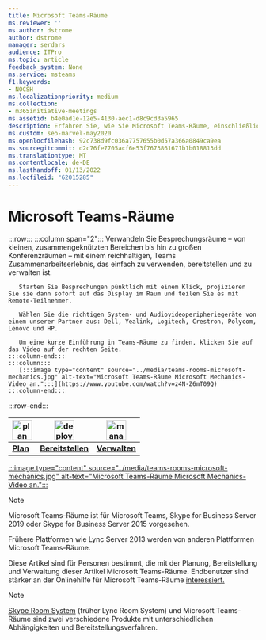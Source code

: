 ```yaml
---
title: Microsoft Teams-Räume
ms.reviewer: ''
ms.author: dstrome
author: dstrome
manager: serdars
audience: ITPro
ms.topic: article
feedback_system: None
ms.service: msteams
f1.keywords:
- NOCSH
ms.localizationpriority: medium
ms.collection:
- m365initiative-meetings
ms.assetid: b4e0ad1e-12e5-4130-aec1-d8c9cd3a5965
description: Erfahren Sie, wie Sie Microsoft Teams-Räume, einschließlich Planung, Bereitstellung und Verwaltung des Systems, um Ihren idealen virtuellen Besprechungsraum zu erstellen.
ms.custom: seo-marvel-may2020
ms.openlocfilehash: 92c738d9fc036a7757655b0d57a366a0849ca9ea
ms.sourcegitcommit: d2c76fe7705acf6e53f7673861671b1b018813dd
ms.translationtype: MT
ms.contentlocale: de-DE
ms.lasthandoff: 01/13/2022
ms.locfileid: "62015285"
---
```

# <a name="microsoft-teams-rooms"></a>Microsoft Teams-Räume

:::row:::
    :::column span="2":::
       Verwandeln Sie Besprechungsräume – von kleinen, zusammengeknützten Bereichen bis hin zu großen Konferenzräumen – mit einem reichhaltigen, Teams Zusammenarbeitserlebnis, das einfach zu verwenden, bereitstellen und zu verwalten ist.

       Starten Sie Besprechungen pünktlich mit einem Klick, projizieren Sie sie dann sofort auf das Display im Raum und teilen Sie es mit Remote-Teilnehmer.

       Wählen Sie die richtigen System- und Audiovideoperipheriegeräte von einem unserer Partner aus: Dell, Yealink, Logitech, Crestron, Polycom, Lenovo und HP.

       Um eine kurze Einführung in Teams-Räume zu finden, klicken Sie auf das Video auf der rechten Seite.
    :::column-end:::
    :::column:::
       [:::image type="content" source="../media/teams-rooms-microsoft-mechanics.jpg" alt-text="Microsoft Teams-Räume Microsoft Mechanics-Video an.":::](https://www.youtube.com/watch?v=z4N-Z6mT09Q)
    :::column-end:::
:::row-end:::

<!-- The following three links to icon images work with site-relative URLs when published on docs.microsoft.com. -->

|    <img src="/office/media/icons/list-123-teams.svg" width="40 px" height="40 px" alt="plan icon">           | <img src="/office/media/icons/deploy-teams.svg" width="40 px" height="40 px" alt="deploy icon">              |   <img src="/office/media/icons/toolbox.svg" width="40 px" height="40 px" alt="manage icon">            |
| ------------- | ------------- | ------------- |
|  **[Plan](./rooms-plan.md)** |  **[Bereitstellen](./rooms-deploy.md)** |  **[Verwalten](./rooms-manage.md)** |


[:::image type="content" source="../media/teams-rooms-microsoft-mechanics.jpg" alt-text="Microsoft Teams-Räume Microsoft Mechanics-Video an.":::](https://www.youtube.com/watch?v=z4N-Z6mT09Q)

> [!NOTE]
> Microsoft Teams-Räume ist für Microsoft Teams, Skype for Business Server 2019 oder Skype for Business Server 2015 vorgesehen.
>
> Frühere Plattformen wie Lync Server 2013 werden von anderen Plattformen Microsoft Teams-Räume.

Diese Artikel sind für Personen bestimmt, die mit der Planung, Bereitstellung und Verwaltung dieser Artikel Microsoft Teams-Räume. Endbenutzer sind stärker an der Onlinehilfe für Microsoft Teams-Räume [interessiert.](https://support.office.com/article/Skype-Room-Systems-version-2-help-e667f40e-5aab-40c1-bd68-611fe0002ba2)

> [!NOTE]
> [Skype Room System](../rooms/lrs-migration.md) (früher Lync Room System) und Microsoft Teams-Räume sind zwei verschiedene Produkte mit unterschiedlichen Abhängigkeiten und Bereitstellungsverfahren.
